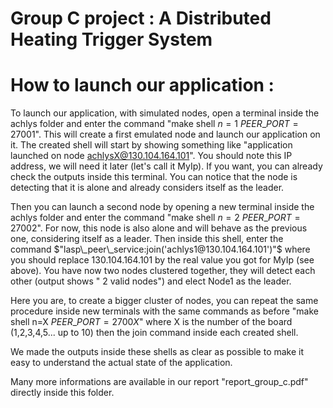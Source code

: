 # Group C project : A Distributed Heating Trigger System

# How to launch our application : 

To launch our application, with simulated nodes, open a terminal inside the achlys folder and enter the command "make shell $n=1$ $PEER\_PORT=27001$". 
This will create a first emulated node and launch our application on it. The created shell will start by showing something like "application launched on node achlysX@130.104.164.101". You should note this IP address, we will need it later (let's call it MyIp). If you want, you can already check the outputs inside this terminal. You can notice that the node is detecting that it is alone and already considers itself as the leader. 

Then you can launch a second node by opening a new terminal inside the achlys folder and enter the command "make shell $n=2$ $PEER\_PORT=27002$". For now, this node is also alone and will behave as the previous one, considering itself as a leader. Then inside this shell, enter the command $"lasp\_peer\_service:join('achlys1@130.104.164.101')"$ where you should replace 130.104.164.101 by the real value you got for MyIp (see above). 
You have now two nodes clustered together, they will detect each other (output shows " 2 valid nodes") and elect Node1 as the leader.

Here you are, to create a bigger cluster of nodes, you can repeat the same procedure inside new terminals with the same commands as before "make shell n=X $PEER\_PORT=2700X$" where X is the number of the board (1,2,3,4,5... up to 10) then the join command inside each created shell. 

We made the outputs inside these shells as clear as possible to make it easy to understand the actual state of the application. 

Many more informations are available in our report "report_group_c.pdf" directly inside this folder.
